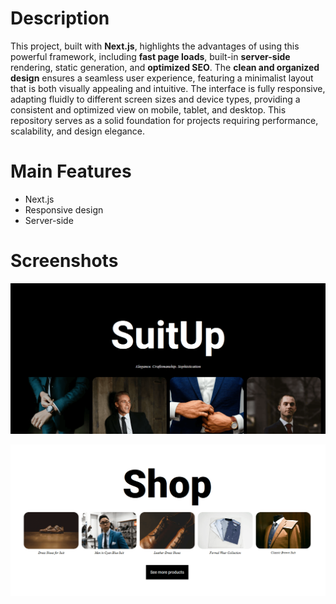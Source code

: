 # Description

This project, built with **Next.js**, highlights the advantages of using this powerful framework, including **fast page loads**, built-in **server-side** rendering, static generation, and **optimized SEO**. The **clean and organized design** ensures a seamless user experience, featuring a minimalist layout that is both visually appealing and intuitive. The interface is fully responsive, adapting fluidly to different screen sizes and device types, providing a consistent and optimized view on mobile, tablet, and desktop. This repository serves as a solid foundation for projects requiring performance, scalability, and design elegance.

# Main Features
- Next.js
- Responsive design
- Server-side

# Screenshots
![Screenshot](./screenshot/img1.PNG)

![Screenshot](./screenshot/img2.PNG)
